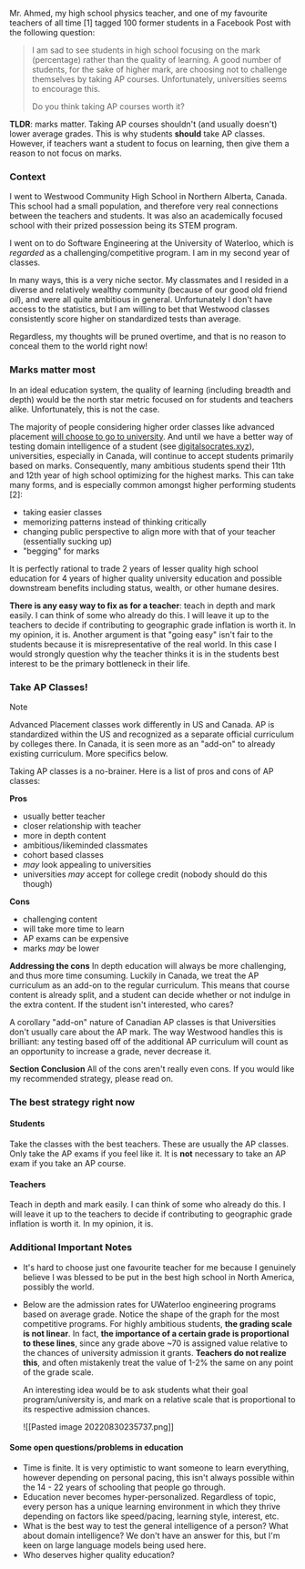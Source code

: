 ---
---

Mr. Ahmed, my high school physics teacher, and one of my favourite teachers of all time [1] tagged 100 former students in a Facebook Post with the following question:

> I am sad to see students in high school focusing on the mark (percentage) rather than the quality of learning. A good number of students, for the sake of higher mark, are choosing not to challenge themselves by taking AP courses. Unfortunately, universities seems to encourage this.
> 
> Do you think taking AP courses worth it?

**TLDR**: marks matter. Taking AP courses shouldn't (and usually doesn't) lower average grades. This is why students **should** take AP classes. However, if teachers want a student to focus on learning, then give them a reason to not focus on marks.

### Context
I went to Westwood Community High School in Northern Alberta, Canada. This school had a small population, and therefore very real connections between the teachers and students. It was also an academically focused school with their prized possession being its STEM program.

I went on to do Software Engineering at the University of Waterloo, which is *regarded* as a challenging/competitive program. I am in my second year of classes.

In many ways, this is a very niche sector. My classmates and I resided in a diverse and relatively wealthy community (because of our good old friend *oil*), and were all quite ambitious in general. Unfortunately I don't have access to the statistics, but I am willing to bet that Westwood classes consistently score higher on standardized tests than average. 

Regardless, my thoughts will be pruned overtime, and that is no reason to conceal them to the world right now!

### Marks matter most
In an ideal education system, the quality of learning (including breadth and depth) would be the north star metric focused on for students and teachers alike. Unfortunately, this is not the case.

The majority of people considering higher order classes like advanced placement [will choose to go to university](https://colah.github.io/posts/2020-05-University/). And until we have a better way of testing domain intelligence of a student (see [digitalsocrates.xyz](https://digitalsocrates.xyz)), universities, especially in Canada, will continue to accept students primarily based on marks. Consequently, many ambitious students spend their 11th and 12th year of high school optimizing for the highest marks. This can take many forms, and is especially common amongst higher performing students [2]:
- taking easier classes
- memorizing patterns instead of thinking critically
- changing public perspective to align more with that of your teacher (essentially sucking up)
- "begging" for marks

It is perfectly rational to trade 2 years of lesser quality high school education for 4 years of higher quality university education and possible downstream benefits including status, wealth, or other humane desires.

**There is any easy way to fix as for a teacher**: teach in depth and mark easily. I can think of some who already do this. I will leave it up to the teachers to decide if contributing to geographic grade inflation is worth it. In my opinion, it is. Another argument is that "going easy" isn't fair to the students because it is misrepresentative of the real world. In this case I would strongly question why the teacher thinks it is in the students best interest to be the primary bottleneck in their life.

### Take AP Classes!
>[!Note]
> Advanced Placement classes work differently in US and Canada. AP is standardized within the US and recognized as a separate official curriculum by colleges there. In Canada, it is seen more as an "add-on" to already existing curriculum. More specifics below.

Taking AP classes is a no-brainer. Here is a list of pros and cons of AP classes:

**Pros**
- usually better teacher
- closer relationship with teacher
- more in depth content
- ambitious/likeminded classmates
- cohort based classes
- *may* look appealing to universities
- universities *may* accept for college credit (nobody should do this though)

**Cons**
- challenging content
- will take more time to learn
- AP exams can be expensive
- marks *may* be lower

**Addressing the cons**
In depth education will always be more challenging, and thus more time consuming. Luckily in Canada, we treat the AP curriculum as an add-on to the regular curriculum. This means that course content is already split, and a student can decide whether or not indulge in the extra content. If the student isn't interested, who cares?

A corollary "add-on" nature of Canadian AP classes is that Universities don't usually care about the AP mark. The way Westwood handles this is brilliant: any testing based off of the additional AP curriculum will count as an opportunity to increase a grade, never decrease it.

**Section Conclusion**
All of the cons aren't really even cons. If you would like my recommended strategy, please read on.

### The best strategy right now

#### **Students**
Take the classes with the best teachers. These are usually the AP classes. Only take the AP exams if you feel like it. It is **not** necessary to take an AP exam if you take an AP course.

#### Teachers
Teach in depth and mark easily. I can think of some who already do this. I will leave it up to the teachers to decide if contributing to geographic grade inflation is worth it. In my opinion, it is.

### Additional Important Notes
-  It's hard to choose just one favourite teacher for me because I genuinely believe I was blessed to be put in the best high school in North America, possibly the world.
- Below are the admission rates for UWaterloo engineering programs based on average grade. Notice the shape of the graph for the most competitive programs. For highly ambitious students, **the grading scale is not linear**. In fact, **the importance of a certain grade is proportional to these lines**, since any grade above ~70 is assigned value relative to the chances of university admission it grants. **Teachers do not realize this**, and often mistakenly treat the value of 1-2% the same on any point of the grade scale.
  
  An interesting idea would be to ask students what their goal program/university is, and mark on a relative scale that is proportional to its respective admission chances.

  ![[Pasted image 20220830235737.png]]

#### Some open questions/problems in education
- Time is finite. It is very optimistic to want someone to learn everything, however depending on personal pacing, this isn't always possible within the 14 - 22 years of schooling that people go through.
- Education never becomes hyper-personalized. Regardless of topic, every person has a unique learning environment in which they thrive depending on factors like speed/pacing, learning style, interest, etc.
- What is the best way to test the general intelligence of a person? What about domain intelligence? We don't have an answer for this, but I'm keen on large language models being used here.
- Who deserves higher quality education?


